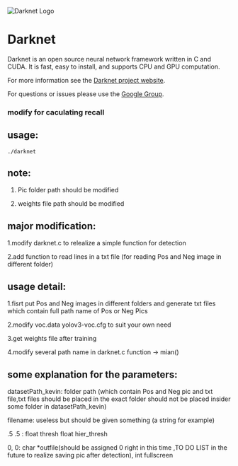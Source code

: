![Darknet Logo](http://pjreddie.com/media/files/darknet-black-small.png)

# Darknet #
Darknet is an open source neural network framework written in C and CUDA. It is fast, easy to install, and supports CPU and GPU computation.

For more information see the [Darknet project website](http://pjreddie.com/darknet).

For questions or issues please use the [Google Group](https://groups.google.com/forum/#!forum/darknet).

### modify for caculating recall
## usage:

	./darknet

## note: 

1. Pic folder path should be modified

2. weights file path should be modified

## major modification:

1.modify darknet.c to relealize a simple function for detection

2.add function to read lines in a txt file (for reading Pos and Neg image in different folder)

## usage detail:

1.fisrt put Pos and Neg images in different folders and generate txt files which contain full path name of Pos or Neg Pics

2.modify voc.data yolov3-voc.cfg to suit your own need

3.get weights file after training

4.modify several path name in darknet.c function -> mian()

## some explanation for the parameters:

datasetPath_kevin: folder path (which contain Pos and Neg pic and txt file,txt files should be placed in the exact folder should not be placed insider some folder in datasetPath_kevin)

filename: useless but should be given something (a string for example)

.5 .5 : float thresh  float hier_thresh

0, 0: char *outfile(should be assigned 0 right in this time ,TO DO LIST in the future to realize saving pic after detection), int fullscreen

